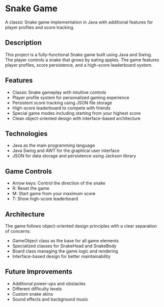 # Snake Game
A classic Snake game implementation in Java with additional features for player profiles and score tracking.

## Description
This project is a fully-functional Snake game built using Java and Swing. The player controls a snake that grows by eating apples. The game features player profiles, score persistence, and a high-score leaderboard system.

## Features
- Classic Snake gameplay with intuitive controls
- Player profile system for personalized gaming experience
- Persistent score tracking using JSON file storage
- High-score leaderboard to compete with friends
- Special game modes including starting from your highest score
- Clean object-oriented design with interface-based architecture

## Technologies
- Java as the main programming language
- Java Swing and AWT for the graphical user interface
- JSON for data storage and persistence using Jackson library

## Game Controls
- Arrow keys: Control the direction of the snake
- R: Reset the game
- M: Start game from your maximum score
- T: Show high-score leaderboard

## Architecture
The game follows object-oriented design principles with a clear separation of concerns:
- GameObject class as the base for all game elements
- Specialized classes for SnakeHead and SnakeBody
- Board class managing the game logic and rendering
- Interface-based design for better maintainability

## Future Improvements
- Additional power-ups and obstacles
- Different difficulty levels
- Custom snake skins
- Sound effects and background music
